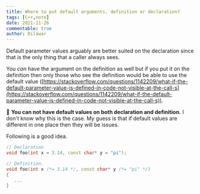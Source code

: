 ```yaml
---
title: Where to put default arguments, definition or declaration?
tags: [C++,note]
date: 2021-11-26
commentable: true
author: Dilawar
---
```


Default parameter values arguably are better suited on the declaration since that 
is the only thing that a caller always sees. 

You *can* have the argument on the definition as well but if you put it on
the definition then only those who see the definition would be able to use 
the default value ([https://stackoverflow.com/questions/1142209/what-if-the-default-parameter-value-is-defined-in-code-not-visible-at-the-call-s](https://stackoverflow.com/questions/1142209/what-if-the-default-parameter-value-is-defined-in-code-not-visible-at-the-call-s)). 

🚩 **You can not have default values on both declaration and definition.** 
I don't know why this is the case. My guess is that if default values are different
in one place then they will be issues. 

Following is a good idea.

```cpp
// Declaration
void foo(int x = 3.14, const char* y = "pi");

// Definition.
void foo(int x /*= 3.14 */, const char* y /*= "pi" */)
{
   ...
}
```
